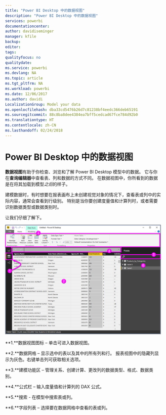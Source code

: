 ```yaml
---
title: "Power BI Desktop 中的数据视图"
description: "Power BI Desktop 中的数据视图"
services: powerbi
documentationcenter: 
author: davidiseminger
manager: kfile
backup: 
editor: 
tags: 
qualityfocus: no
qualitydate: 
ms.service: powerbi
ms.devlang: NA
ms.topic: article
ms.tgt_pltfrm: NA
ms.workload: powerbi
ms.date: 12/06/2017
ms.author: davidi
LocalizationGroup: Model your data
ms.openlocfilehash: dba33cd5476b26d7c81238bf4eedc366deb65191
ms.sourcegitcommit: 88c8ba8dee4384ea7bff5cedcad67fce784d92b0
ms.translationtype: HT
ms.contentlocale: zh-CN
ms.lasthandoff: 02/24/2018
---
```

# <a name="data-view-in-power-bi-desktop"></a>Power BI Desktop 中的数据视图
**数据视图**有助于你检查、浏览和了解 Power BI Desktop 模型中的数据。 它与你在**查询编辑器**中查看表、列和数据的方式不同。 在数据视图中，你所看到的数据是在将其加载到模型*之后*的样子。

建模数据时，有时想要在报表画布上未创建视觉对象的情况下，查看表或列中的实际内容，通常会查看到行级别。 特别是当你要创建度量值和计算列时，或者需要识别数据类型或数据类别时。

让我们仔细了解下。

![](media/desktop-data-view/dataview_fullscreen.png)

**1.**数据视图图标 – 单击可进入数据视图。

**2.**数据网格 – 显示选中的表以及其中的所有列和行。 报表视图中的隐藏列显示为灰色。右键单击列可获取相关选项。

**3.**建模功能区 – 管理关系、创建计算、更改列的数据类型、格式、数据类别。

**4.**公式栏 – 输入度量值和计算列的 DAX 公式。

**5.**搜索 - 在模型中搜索表或列。

**6.**字段列表 – 选择要在数据网格中查看的表或列。

